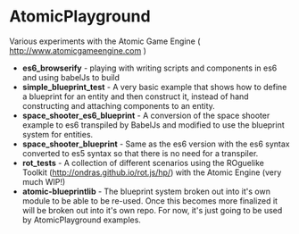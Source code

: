 # AtomicPlayground
Various experiments with the Atomic Game Engine ( http://www.atomicgameengine.com )

* **es6_browserify** - playing with writing scripts and components in es6 and using babelJs to build
* **simple_blueprint_test** - A very basic example that shows how to define a blueprint for an entity and then construct it, instead of hand constructing and attaching components to an entity.
* **space_shooter_es6_blueprint** - A conversion of the space shooter example to es6 transpiled by BabelJs and modified to use the blueprint system for entities.
* **space_shooter_blueprint** - Same as the es6 version with the es6 syntax converted to es5 syntax so that there is no need for a transpiler.
* **rot_tests** - A collection of different scenarios using the ROguelike Toolkit (http://ondras.github.io/rot.js/hp/) with the Atomic Engine (very much WIP!)
* **atomic-blueprintlib** - The blueprint system broken out into it's own module to be able to be re-used.  Once this becomes more finalized it will be broken out into it's own repo.  For now, it's just going to be used by AtomicPlayground examples.
